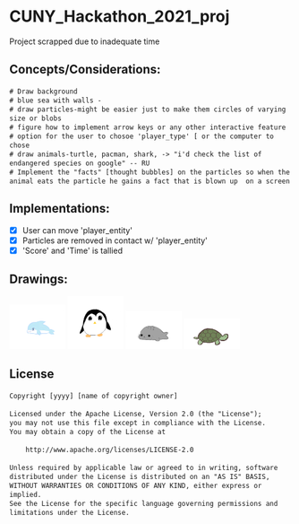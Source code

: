 # CUNY_Hackathon_2021_proj
  Project scrapped due to inadequate time
  ## Concepts/Considerations:
    # Draw background
    # blue sea with walls -
    # draw particles-might be easier just to make them circles of varying size or blobs
    # figure how to implement arrow keys or any other interactive feature
    # option for the user to chosoe 'player_type' [ or the computer to chose
    # draw animals-turtle, pacman, shark, -> "i'd check the list of endangered species on google" -- RU
    # Implement the "facts" [thought bubbles] on the particles so when the animal eats the particle he gains a fact that is blown up  on a screen
  ## Implementations:
  * [x] User can move 'player_entity'
  * [x] Particles are removed in contact w/ 'player_entity'
  * [x] 'Score' and 'Time' is tallied
  
  ## Drawings:
  <p float="left">
    <img src="/fwhackathonartpng/hackathon art dolphin.png" title='type_dolphin' width="100" alt='type_dolphin'/>
    <img src="/fwhackathonartpng/hackathon art penguin.png" title='type_penguin' width="100" alt='type_penguin'/>
    <img src="/fwhackathonartpng/hackathon art seal.png" title='type_seal' width="100" alt='type_seal'/>
    <img src="/fwhackathonartpng/hackathon art turtle.png" title='type_turtle' width="100" alt='type_turtle'/>
  </p>
    
  ## License

    Copyright [yyyy] [name of copyright owner]

    Licensed under the Apache License, Version 2.0 (the "License");
    you may not use this file except in compliance with the License.
    You may obtain a copy of the License at

        http://www.apache.org/licenses/LICENSE-2.0

    Unless required by applicable law or agreed to in writing, software
    distributed under the License is distributed on an "AS IS" BASIS,
    WITHOUT WARRANTIES OR CONDITIONS OF ANY KIND, either express or implied.
    See the License for the specific language governing permissions and
    limitations under the License.
  

